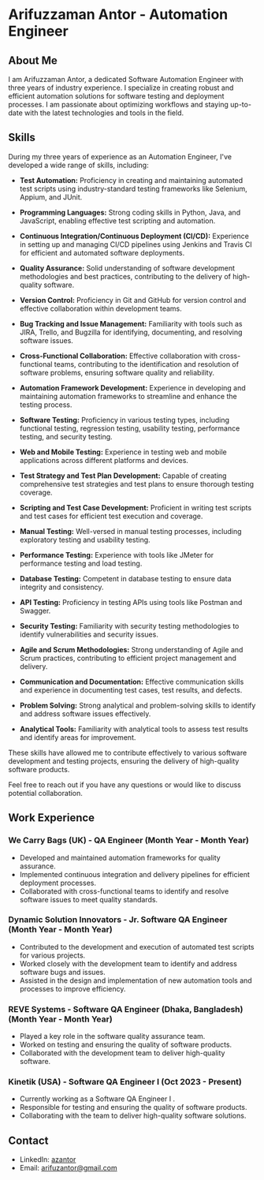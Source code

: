 # Arifuzzaman Antor - Automation Engineer

## About Me

I am Arifuzzaman Antor, a dedicated Software Automation Engineer with three years of industry experience. I specialize in creating robust and efficient automation solutions for software testing and deployment processes. I am passionate about optimizing workflows and staying up-to-date with the latest technologies and tools in the field.

## Skills

During my three years of experience as an Automation Engineer, I've developed a wide range of skills, including:

- **Test Automation:** Proficiency in creating and maintaining automated test scripts using industry-standard testing frameworks like Selenium, Appium, and JUnit.

- **Programming Languages:** Strong coding skills in Python, Java, and JavaScript, enabling effective test scripting and automation.

- **Continuous Integration/Continuous Deployment (CI/CD):** Experience in setting up and managing CI/CD pipelines using Jenkins and Travis CI for efficient and automated software deployments.

- **Quality Assurance:** Solid understanding of software development methodologies and best practices, contributing to the delivery of high-quality software.

- **Version Control:** Proficiency in Git and GitHub for version control and effective collaboration within development teams.

- **Bug Tracking and Issue Management:** Familiarity with tools such as JIRA, Trello, and Bugzilla for identifying, documenting, and resolving software issues.

- **Cross-Functional Collaboration:** Effective collaboration with cross-functional teams, contributing to the identification and resolution of software problems, ensuring software quality and reliability.

- **Automation Framework Development:** Experience in developing and maintaining automation frameworks to streamline and enhance the testing process.

- **Software Testing:** Proficiency in various testing types, including functional testing, regression testing, usability testing, performance testing, and security testing.

- **Web and Mobile Testing:** Experience in testing web and mobile applications across different platforms and devices.

- **Test Strategy and Test Plan Development:** Capable of creating comprehensive test strategies and test plans to ensure thorough testing coverage.

- **Scripting and Test Case Development:** Proficient in writing test scripts and test cases for efficient test execution and coverage.

- **Manual Testing:** Well-versed in manual testing processes, including exploratory testing and usability testing.

- **Performance Testing:** Experience with tools like JMeter for performance testing and load testing.

- **Database Testing:** Competent in database testing to ensure data integrity and consistency.

- **API Testing:** Proficiency in testing APIs using tools like Postman and Swagger.

- **Security Testing:** Familiarity with security testing methodologies to identify vulnerabilities and security issues.

- **Agile and Scrum Methodologies:** Strong understanding of Agile and Scrum practices, contributing to efficient project management and delivery.

- **Communication and Documentation:** Effective communication skills and experience in documenting test cases, test results, and defects.

- **Problem Solving:** Strong analytical and problem-solving skills to identify and address software issues effectively.

- **Analytical Tools:** Familiarity with analytical tools to assess test results and identify areas for improvement.

These skills have allowed me to contribute effectively to various software development and testing projects, ensuring the delivery of high-quality software products.

Feel free to reach out if you have any questions or would like to discuss potential collaboration.



## Work Experience

### We Carry Bags (UK) - QA Engineer (Month Year - Month Year)
- Developed and maintained automation frameworks for quality assurance.
- Implemented continuous integration and delivery pipelines for efficient deployment processes.
- Collaborated with cross-functional teams to identify and resolve software issues to meet quality standards.

### Dynamic Solution Innovators - Jr. Software QA Engineer (Month Year - Month Year)
- Contributed to the development and execution of automated test scripts for various projects.
- Worked closely with the development team to identify and address software bugs and issues.
- Assisted in the design and implementation of new automation tools and processes to improve efficiency.

### REVE Systems - Software QA Engineer (Dhaka, Bangladesh) (Month Year - Month Year)
- Played a key role in the software quality assurance team.
- Worked on testing and ensuring the quality of software products.
- Collaborated with the development team to deliver high-quality software.

### Kinetik (USA) - Software QA Engineer I (Oct 2023 - Present)
- Currently working as a Software QA Engineer I .
- Responsible for testing and ensuring the quality of software products.
- Collaborating with the team to deliver high-quality software solutions.

## Contact

- LinkedIn: [azantor](https://www.linkedin.com/in/azantor)
- Email: [arifuzantor@gmail.com](mailto:arifuzantor@example.com)

